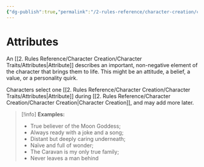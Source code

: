 ```yaml
---
{"dg-publish":true,"permalink":"/2-rules-reference/character-creation/character-traits/attributes/","noteIcon":""}
---
```


# Attributes

An [[2. Rules Reference/Character Creation/Character Traits/Attributes\|Attribute]] describes an important, non-negative element of the character that brings them to life. This might be an attitude, a belief, a value, or a personality quirk. 

Characters select one [[2. Rules Reference/Character Creation/Character Traits/Attributes\|Attribute]] during [[2. Rules Reference/Character Creation/Character Creation\|Character Creation]], and may add more later.

>[!info]
>**Examples:** 
>
>- True believer of the Moon Goddess; 
>- Always ready with a joke and a song; 
>- Distant but deeply caring underneath; 
>- Naïve and full of wonder; 
>- The Caravan is my only true family;
> - Never leaves a man behind   

